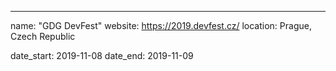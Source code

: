 ---
name: "GDG DevFest"
website: https://2019.devfest.cz/
location: Prague, Czech Republic

date_start: 2019-11-08
date_end:   2019-11-09
